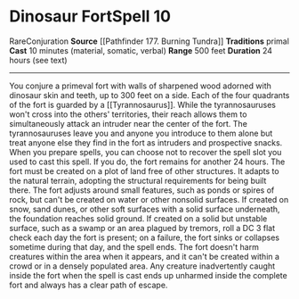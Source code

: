 ﻿---
actions: null
area: null
bloodline: null
component:
- Material
- Somatic
- Verbal
cost: null
deity: null
domain: null
duration: 24 hours (see text)
element: null
heighten: null
heighten_level: '10'
id: '1099'
lesson: null
level: '10'
mystery: null
name: Dinosaur Fort
patron_theme: null
range: 500 feet
rarity: Rare
requirement: null
saving_throw: null
school: Conjuration
source: '[[DATABASE/source/Pathfinder 177. Burning Tundra|Pathfinder #177: Burning
  Tundra]]'
target: null
tradition:
- Primal
trait:
- '[[DATABASE/trait/Conjuration|Conjuration]]'
- '[[DATABASE/trait/Rare|Rare]]'
trigger: null
type: Spell

---
# Dinosaur Fort<span class="item-type">Spell 10</span>

<span class="trait-rare item-trait">Rare</span><span class="item-trait">Conjuration</span>
**Source** [[Pathfinder 177. Burning Tundra]]
**Traditions** primal
**Cast** 10 minutes (material, somatic, verbal)
**Range** 500 feet
**Duration** 24 hours (see text)

---
You conjure a primeval fort with walls of sharpened wood adorned with dinosaur skin and teeth, up to 300 feet on a side. Each of the four quadrants of the fort is guarded by a [[Tyrannosaurus]]. While the tyrannosauruses won't cross into the others' territories, their reach allows them to simultaneously attack an intruder near the center of the fort. The tyrannosauruses leave you and anyone you introduce to them alone but treat anyone else they find in the fort as intruders and prospective snacks. When you prepare spells, you can choose not to recover the spell slot you used to cast this spell. If you do, the fort remains for another 24 hours.
 The fort must be created on a plot of land free of other structures. It adapts to the natural terrain, adopting the structural requirements for being built there. The fort adjusts around small features, such as ponds or spires of rock, but can't be created on water or other nonsolid surfaces. If created on snow, sand dunes, or other soft surfaces with a solid surface underneath, the foundation reaches solid ground. If created on a solid but unstable surface, such as a swamp or an area plagued by tremors, roll a DC 3 flat check each day the fort is present; on a failure, the fort sinks or collapses sometime during that day, and the spell ends.
 The fort doesn't harm creatures within the area when it appears, and it can't be created within a crowd or in a densely populated area. Any creature inadvertently caught inside the fort when the spell is cast ends up unharmed inside the complete fort and always has a clear path of escape.